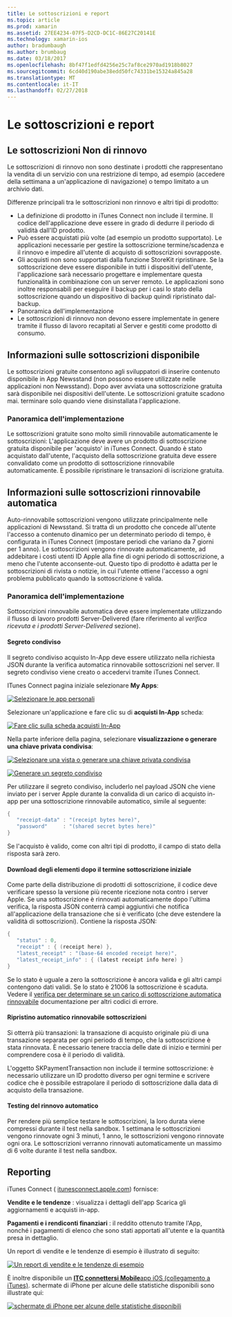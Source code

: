 ```yaml
---
title: Le sottoscrizioni e report
ms.topic: article
ms.prod: xamarin
ms.assetid: 27EE4234-07F5-D2CD-DC1C-86E27C20141E
ms.technology: xamarin-ios
author: bradumbaugh
ms.author: brumbaug
ms.date: 03/18/2017
ms.openlocfilehash: 8bf47f1edfd4256e25c7af8ce2970ad1918b8027
ms.sourcegitcommit: 6cd40d190abe38edd50fc74331be15324a845a28
ms.translationtype: MT
ms.contentlocale: it-IT
ms.lasthandoff: 02/27/2018
---
```

# <a name="subscriptions-and-reporting"></a>Le sottoscrizioni e report

## <a name="about-non-renewing-subscriptions"></a>Le sottoscrizioni Non di rinnovo

Le sottoscrizioni di rinnovo non sono destinate i prodotti che rappresentano la vendita di un servizio con una restrizione di tempo, ad esempio (accedere della settimana a un'applicazione di navigazione) o tempo limitato a un archivio dati.   
   
   
   
 Differenze principali tra le sottoscrizioni non rinnovo e altri tipi di prodotto:

-  La definizione di prodotto in iTunes Connect non include il termine. Il codice dell'applicazione deve essere in grado di dedurre il periodo di validità dall'ID prodotto. 
-  Può essere acquistati più volte (ad esempio un prodotto supportato). Le applicazioni necessarie per gestire la sottoscrizione termine/scadenza e il rinnovo e impedire all'utente di acquisto di sottoscrizioni sovrapposte. 
-  Gli acquisti non sono supportati dalla funzione StoreKit ripristinare. Se la sottoscrizione deve essere disponibile in tutti i dispositivi dell'utente, l'applicazione sarà necessario progettare e implementare questa funzionalità in combinazione con un server remoto. Le applicazioni sono inoltre responsabili per eseguire il backup per i casi lo stato della sottoscrizione quando un dispositivo di backup quindi ripristinato dal-backup. 
-  Panoramica dell'implementazione
-  Le sottoscrizioni di rinnovo non devono essere implementate in genere tramite il flusso di lavoro recapitati al Server e gestiti come prodotto di consumo. 


## <a name="about-free-subscriptions"></a>Informazioni sulle sottoscrizioni disponibile

Le sottoscrizioni gratuite consentono agli sviluppatori di inserire contenuto disponibile in App Newsstand (non possono essere utilizzate nelle applicazioni non Newsstand). Dopo aver avviata una sottoscrizione gratuita sarà disponibile nei dispositivi dell'utente. Le sottoscrizioni gratuite scadono mai. terminare solo quando viene disinstallata l'applicazione.

### <a name="implementation-overview"></a>Panoramica dell'implementazione

Le sottoscrizioni gratuite sono molto simili rinnovabile automaticamente le sottoscrizioni: L'applicazione deve avere un prodotto di sottoscrizione gratuita disponibile per 'acquisto' in iTunes Connect. Quando è stato acquistato dall'utente, l'acquisto della sottoscrizione gratuita deve essere convalidato come un prodotto di sottoscrizione rinnovabile automaticamente. È possibile ripristinare le transazioni di iscrizione gratuita.


## <a name="about-auto-renewable-subscriptions"></a>Informazioni sulle sottoscrizioni rinnovabile automatica

Auto-rinnovabile sottoscrizioni vengono utilizzate principalmente nelle applicazioni di Newsstand. Si tratta di un prodotto che concede all'utente l'accesso a contenuto dinamico per un determinato periodo di tempo, è configurata in iTunes Connect (impostare periodi che variano da 7 giorni per 1 anno). Le sottoscrizioni vengono rinnovate automaticamente, ad addebitare i costi utenti ID Apple alla fine di ogni periodo di sottoscrizione, a meno che l'utente acconsente-out. Questo tipo di prodotto è adatta per le sottoscrizioni di rivista o notizie, in cui l'utente ottiene l'accesso a ogni problema pubblicato quando la sottoscrizione è valida.

### <a name="implementation-overview"></a>Panoramica dell'implementazione

Sottoscrizioni rinnovabile automatica deve essere implementate utilizzando il flusso di lavoro prodotti Server-Delivered (fare riferimento al *verifica ricevuta e i prodotti Server-Delivered* sezione).

#### <a name="shared-secret"></a>Segreto condiviso

Il segreto condiviso acquisto In-App deve essere utilizzato nella richiesta JSON durante la verifica automatica rinnovabile sottoscrizioni nel server. Il segreto condiviso viene creato o accedervi tramite iTunes Connect.

ITunes Connect pagina iniziale selezionare **My Apps**:   
   
 [ ![](subscriptions-and-reporting-images/image2.png "Selezionare le app personali")](subscriptions-and-reporting-images/image2.png)  
 
Selezionare un'applicazione e fare clic su di **acquisti In-App** scheda:

[ ![](subscriptions-and-reporting-images/image6.png "Fare clic sulla scheda acquisti In-App")](subscriptions-and-reporting-images/image6.png)

Nella parte inferiore della pagina, selezionare **visualizzazione o generare una chiave privata condivisa**:
   
 [ ![](subscriptions-and-reporting-images/image40.png "Selezionare una vista o generare una chiave privata condivisa")](subscriptions-and-reporting-images/image40.png)

 [ ![](subscriptions-and-reporting-images/image41.png "Generare un segreto condiviso")](subscriptions-and-reporting-images/image41.png)   
   
   
   
 Per utilizzare il segreto condiviso, includerlo nel payload JSON che viene inviato per i server Apple durante la convalida di un carico di acquisto in-app per una sottoscrizione rinnovabile automatico, simile al seguente:

```csharp
{
   "receipt-data" : "(receipt bytes here)",
   "password"     : "(shared secret bytes here)"
}
```

Se l'acquisto è valido, come con altri tipi di prodotto, il campo di stato della risposta sarà zero.

#### <a name="downloading-items-after-the-initial-subscription-term"></a>Download degli elementi dopo il termine sottoscrizione iniziale

Come parte della distribuzione di prodotti di sottoscrizione, il codice deve verificare spesso la versione più recente ricezione nota contro i server Apple. Se una sottoscrizione è rinnovati automaticamente dopo l'ultima verifica, la risposta JSON conterrà campi aggiuntivi che notifica all'applicazione della transazione che si è verificato (che deve estendere la validità di sottoscrizioni). Contiene la risposta JSON:

```csharp
{
   "status" : 0,
   "receipt" : { (receipt here) },
   "latest_receipt" : "(base-64 encoded receipt here)",
   "latest_receipt_info" : { (latest receipt info here) }
}
```

Se lo stato è uguale a zero la sottoscrizione è ancora valida e gli altri campi contengono dati validi. Se lo stato è 21006 la sottoscrizione è scaduta. Vedere il [verifica per determinare se un carico di sottoscrizione automatica rinnovabile](https://developer.apple.com/library/ios/releasenotes/General/ValidateAppStoreReceipt/Chapters/ValidateRemotely.html) documentazione per altri codici di errore.

#### <a name="restoring-auto-renewable-subscriptions"></a>Ripristino automatico rinnovabile sottoscrizioni

Si otterrà più transazioni: la transazione di acquisto originale più di una transazione separata per ogni periodo di tempo, che la sottoscrizione è stata rinnovata. È necessario tenere traccia delle date di inizio e termini per comprendere cosa è il periodo di validità.   
   
   
   
 L'oggetto SKPaymentTransaction non include il termine sottoscrizione: è necessario utilizzare un ID prodotto diverso per ogni termine e scrivere codice che è possibile estrapolare il periodo di sottoscrizione dalla data di acquisto della transazione.

#### <a name="testing-auto-renewal"></a>Testing del rinnovo automatico

Per rendere più semplice testare le sottoscrizioni, la loro durata viene compressi durante il test nella sandbox. 1 settimana le sottoscrizioni vengono rinnovate ogni 3 minuti, 1 anno, le sottoscrizioni vengono rinnovate ogni ora. Le sottoscrizioni verranno rinnovati automaticamente un massimo di 6 volte durante il test nella sandbox.

## <a name="reporting"></a>Reporting

iTunes Connect ( [itunesconnect.apple.com](http://itunesconnect.apple.com)) fornisce:   
   
 **Vendite e le tendenze** : visualizza i dettagli dell'app Scarica gli aggiornamenti e acquisti in-app.   
   
 **Pagamenti e i rendiconti finanziari** : il reddito ottenuto tramite l'App, nonché i pagamenti di elenco che sono stati apportati all'utente e la quantità presa in dettaglio.

Un report di vendite e le tendenze di esempio è illustrato di seguito:   

 [ ![](subscriptions-and-reporting-images/image42.png "Un report di vendite e le tendenze di esempio")](subscriptions-and-reporting-images/image42.png)   
   
 È inoltre disponibile un [ **ITC connettersi Mobile**app iOS (collegamento a iTunes)](http://itunes.apple.com/us/app/itunes-connect-mobile/id376771144?mt=8).
schermate di iPhone per alcune delle statistiche disponibili sono illustrate qui:   
   
 [ ![](subscriptions-and-reporting-images/image43.png "schermate di iPhone per alcune delle statistiche disponibili")](subscriptions-and-reporting-images/image43.png)
